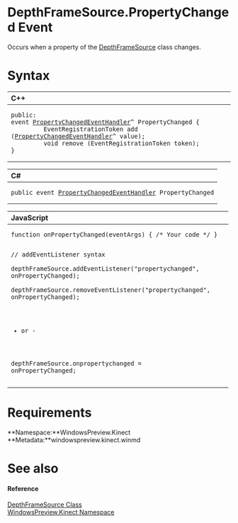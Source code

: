 DepthFrameSource.PropertyChanged Event  
======================================  

Occurs when a property of the [DepthFrameSource](../../DepthFrameSource_Class.md) class changes. <span id="syntaxSection"></span>

Syntax  
======  

<table>
<colgroup>
<col width="100%" />
</colgroup>
<thead>
<tr class="header">
<th align="left">C++</th>
</tr>
</thead>
<tbody>
<tr class="odd">
<td align="left"><pre><code>public:  
event <a href="../../../Data/PropertyChangedEventHandler.md">PropertyChangedEventHandler</a>^ PropertyChanged {  
         EventRegistrationToken add (<a href="../../../Data/PropertyChangedEventHandler.md">PropertyChangedEventHandler</a>^ value);  
         void remove (EventRegistrationToken token);  
}</code></pre></td>
</tr>
</tbody>
</table>

<table>
<colgroup>
<col width="100%" />
</colgroup>
<thead>
<tr class="header">
<th align="left">C#</th>
</tr>
</thead>
<tbody>
<tr class="odd">
<td align="left"><pre><code>public event <a href="../../../Data/PropertyChangedEventHandler.md">PropertyChangedEventHandler</a> PropertyChanged</code></pre></td>
</tr>
</tbody>
</table>

<table>
<colgroup>
<col width="100%" />
</colgroup>
<thead>
<tr class="header">
<th align="left">JavaScript</th>
</tr>
</thead>
<tbody>
<tr class="odd">
<td align="left"><pre><code>function onPropertyChanged(eventArgs) { /* Your code */ }  

// addEventListener syntax  
depthFrameSource.addEventListener(&quot;propertychanged&quot;, onPropertyChanged);  
depthFrameSource.removeEventListener(&quot;propertychanged&quot;, onPropertyChanged);  

- or -  

depthFrameSource.onpropertychanged = onPropertyChanged;</code></pre></td>
</tr>
</tbody>
</table>

<span id="requirements"></span>

Requirements  
============  

**Namespace:**WindowsPreview.Kinect  
**Metadata:**windowspreview.kinect.winmd  

<span id="ID4EU"></span>

See also  
========  

<span id="ID4EW"></span>
#### Reference  

[DepthFrameSource Class](../../DepthFrameSource_Class.md)  
 [WindowsPreview.Kinect Namespace](../../../Kinect.md)  



<!--Please do not edit the data in the comment block below.-->
<!--
TOCTitle : PropertyChanged Event
RLTitle : DepthFrameSource.PropertyChanged Event
KeywordK : PropertyChanged event
KeywordK : DepthFrameSource.PropertyChanged event
KeywordF : WindowsPreview.Kinect.DepthFrameSource.PropertyChanged
KeywordF : DepthFrameSource.PropertyChanged
KeywordF : PropertyChanged
KeywordF : WindowsPreview.Kinect.DepthFrameSource.PropertyChanged
KeywordA : E:WindowsPreview.Kinect.DepthFrameSource.PropertyChanged
AssetID : E:WindowsPreview.Kinect.DepthFrameSource.PropertyChanged
Locale : en-us
CommunityContent : 1
APIType : Managed
APILocation : windowspreview.kinect.winmd
APIName : WindowsPreview.Kinect.DepthFrameSource.PropertyChanged
TargetOS : Windows
TopicType : kbSyntax
DevLang : VB
DevLang : CSharp
DevLang : JavaScript
DevLang : C++
DocSet : K4Wv2
ProjType : K4Wv2Proj
Technology : Kinect for Windows
Product : Kinect for Windows SDK v2
productversion : 20
-->
